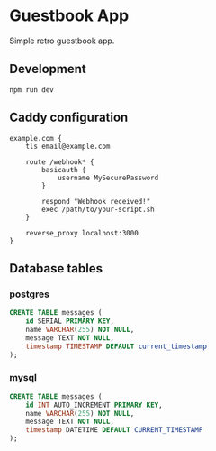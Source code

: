 # Guestbook App

Simple retro guestbook app.

## Development

```shell
npm run dev
```

## Caddy configuration

```caddy
example.com {
    tls email@example.com

    route /webhook* {
        basicauth {
            username MySecurePassword
        }

        respond "Webhook received!"
        exec /path/to/your-script.sh
    }

    reverse_proxy localhost:3000
}
```

## Database tables

### postgres

```sql
CREATE TABLE messages (
    id SERIAL PRIMARY KEY,
    name VARCHAR(255) NOT NULL,
    message TEXT NOT NULL,
    timestamp TIMESTAMP DEFAULT current_timestamp
);
```

### mysql

```sql
CREATE TABLE messages (
    id INT AUTO_INCREMENT PRIMARY KEY,
    name VARCHAR(255) NOT NULL,
    message TEXT NOT NULL,
    timestamp DATETIME DEFAULT CURRENT_TIMESTAMP
);
```
